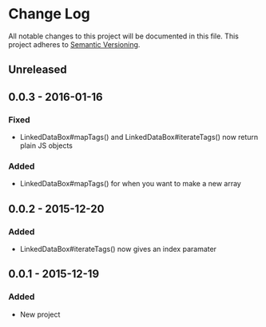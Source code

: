 # Change Log
All notable changes to this project will be documented in this file.
This project adheres to [Semantic Versioning](http://semver.org/).

## Unreleased

## 0.0.3 - 2016-01-16
### Fixed
- LinkedDataBox#mapTags() and LinkedDataBox#iterateTags() now return plain JS objects

### Added
- LinkedDataBox#mapTags() for when you want to make a new array


## 0.0.2 - 2015-12-20
### Added
- LinkedDataBox#iterateTags() now gives an index paramater

## 0.0.1 - 2015-12-19
### Added
- New project
